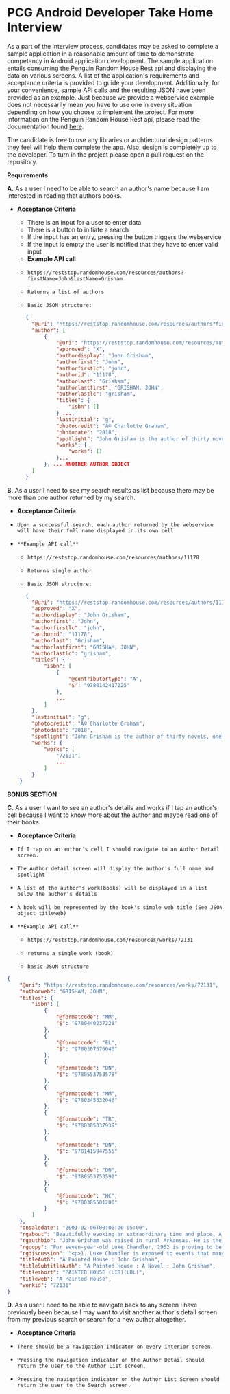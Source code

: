 # PCG Android Developer Take Home Interview

As a part of the interview process, candidates may be asked to complete a sample application in a reasonable amount of time to demonstrate competency in Android application development. The sample application entails consuming the [Penguin Random House Rest api](http://www.penguinrandomhouse.biz/webservices/rest/ "RHRS Documentation") and displaying the data on various screens. A list of the application's requirements and acceptance criteria is provided to guide your development. Additionally, for your convenience, sample API calls and the resulting JSON have been provided as an example. Just because we provide a webservice example does not necessarily mean you have to use one in every situation depending on how you choose to implement the project. For more information on the Penguin Random House Rest api, please read the documentation found [here](http://www.penguinrandomhouse.biz/webservices/rest/ "RHRS Documentation").

The candidate is free to use any libraries or archtiectural design patterns they feel will help them complete the app. Also, design is completely up to the developer. To turn in the project please open a pull request on the repository.

**Requirements**

**A.**  As a user I need to be able to search an author's name because I am interested in reading that authors books.

  * **Acceptance Criteria**

    *   There is an input for a user to enter data
    *   There is a button to initiate a search
    *   If the input has an entry, pressing the button triggers the webservice
    *   If the input is empty the user is notified that they have to enter valid input
    *   **Example API call**
      *     https://reststop.randomhouse.com/resources/authors?firstName=John&lastName=Grisham
      *     Returns a list of authors
      *     Basic JSON structure:
```json
      {
        "@uri": "https://reststop.randomhouse.com/resources/authors?firstName=John&lastName=Grisham",
        "author": [
            {
                "@uri": "https://reststop.randomhouse.com/resources/authors/11178",
                "approved": "X",
                "authordisplay": "John Grisham",
                "authorfirst": "John",
                "authorfirstlc": "john",
                "authorid": "11178",
                "authorlast": "Grisham",
                "authorlastfirst": "GRISHAM, JOHN",
                "authorlastlc": "grisham",
                "titles": {
                    "isbn": []
                } ...,
                "lastinitial": "g",
                "photocredit": "Â© Charlotte Graham",
                "photodate": "2018",
                "spotlight": "John Grisham is the author of thirty novels, one work of nonfiction, a collection of stories, and six novels for young readers.",
                "works": {
                    "works": []
                }...
            }, ... ANOTHER AUTHOR OBJECT
        ]
      }
```


**B.**  As a user I need to see my search results as list because there may be more than one author returned by my search.

*   **Acceptance Criteria**

  *     Upon a successful search, each author returned by the webservice will have their full name displayed in its own cell
  *     **Example API call**
      *     https://reststop.randomhouse.com/resources/authors/11178
      *     Returns single author
      *     Basic JSON structure:
```json
      {
        "@uri": "https://reststop.randomhouse.com/resources/authors/11178",
        "approved": "X",
        "authordisplay": "John Grisham",
        "authorfirst": "John",
        "authorfirstlc": "john",
        "authorid": "11178",
        "authorlast": "Grisham",
        "authorlastfirst": "GRISHAM, JOHN",
        "authorlastlc": "grisham",
        "titles": {
            "isbn": [
                {
                    "@contributortype": "A",
                    "$": "9780142417225"
                },
                ...
            ]
        },
        "lastinitial": "g",
        "photocredit": "Â© Charlotte Graham",
        "photodate": "2018",
        "spotlight": "John Grisham is the author of thirty novels, one work of nonfiction, a collection of stories, and six novels for young readers.",
        "works": {
            "works": [
                "72131",
                ...
            ]
        }
    }
```

**BONUS SECTION**

**C.**  As a user I want to see an author's details and works if I tap an author's cell because I want to know more about the author and maybe read one of their books.

*   **Acceptance Criteria**

  *     If I tap on an author's cell I should navigate to an Author Detail screen.
  *     The Author detail screen will display the author's full name and spotlight
  *     A list of the author's work(books) will be displayed in a list below the author's details
  *     A book will be represented by the book's simple web title (See JSON object titleweb)
  *     **Example API call**
      *     https://reststop.randomhouse.com/resources/works/72131
      *     returns a single work (book)
      *     basic JSON structure
```json
{
    "@uri": "https://reststop.randomhouse.com/resources/works/72131",
    "authorweb": "GRISHAM, JOHN",
    "titles": {
        "isbn": [
            {
                "@formatcode": "MM",
                "$": "9780440237228"
            },
            {
                "@formatcode": "EL",
                "$": "9780307576040"
            },
            {
                "@formatcode": "DN",
                "$": "9780553753578"
            },
            {
                "@formatcode": "MM",
                "$": "9780345532046"
            },
            {
                "@formatcode": "TR",
                "$": "9780385337939"
            },
            {
                "@formatcode": "DN",
                "$": "9781415947555"
            },
            {
                "@formatcode": "DN",
                "$": "9780553753592"
            },
            {
                "@formatcode": "HC",
                "$": "9780385501200"
            }
        ]
    },
    "onsaledate": "2001-02-06T00:00:00-05:00",
    "rgabout": "Beautifully evoking an extraordinary time and place, A PAINTED HOUSE<i> </i>has captivated millions of readers. Depicting aspects of family, community, trust, and faith through the eyes of a charming little boy, the book makes a memorable choice for reading groups. The questions, discussion topics, and author biography that follow are intended to enhance your reading of John Grisham&#8217;s A PAINTED HOUSE. We hope they will enrich your experience of this enduring novel.",
    "rgauthbio": "John Grisham was raised in rural Arkansas. He is the author of fifteen <i>New York Times</i> bestsellers.<br><br><br><i>From the Paperback edition.</i>",
    "rgcopy": "For seven-year-old Luke Chandler, 1952 is proving to be a year filled with secrets. Heavily in debt and renting some of the most flood-prone land in Arkansas, his family must do whatever it takes to bring in a good cotton crop this year. But Luke witnesses things that could threaten his family&#8217;s entire community. A forbidden love affair is brewing between two of the Chandlers&#8217; migrant workers. Two brutal murders are committed. A fatherless baby is born. And someone has secretly begun painting the Chandlers&#8217; dilapidated farmhouse, whose weathered clapboards make Luke&#8217;s mother look wistfully on the missed opportunities of life.",
    "rgdiscussion": "<p>1. Luke Chandler is exposed to events that many adults have never even seen. What is the effect of reading about these circumstances&#8212;from a difficult childbirth to the possibility of financial ruin&#8212;through the eyes of a seven-year-old narrator?</p><p>2. The Chandlers cannot afford some of the hallmarks of the1950s American dream, such as a television set or a stylish-looking car. Yet other aspects of that time period, such as the Korean War, make an unmistakable impression on them. How does the Chandler household measure up to your own memories or impressions of that era?</p><p>3. Several generations of women are presented in A PAINTED HOUSE, including Gran, Luke&#8217;s mother, and Tally. How do contemporary women compare to those three characters?</p><p>4. Baseball is a central theme in the novel, providing Luke with heroes, dreams, and a diversion from the exhaustion of picking cotton. When the Arkansans challenge the Mexicans to a baseball game, however, Luke sees a darker side to competition. In what way does this scene foreshadow the conclusion of the novel?</p><p>5. How might the novel have been different if Luke&#8217;s father or mother had narrated it?</p><p>6. How does your opinion of Cowboy change throughout the novel? What do you think attracts Tally to him? How did you react to his final showdown with Hank?</p><p>7. Discuss the role of Ricky in A PAINTED HOUSE. Though we never meet him directly, he does play a key part in the progress of the plot. What is the effect of his absence, and the letter writing it inspires? In what way does his experience differ from that of modern soldiers?</p><p>8. What keeps Pappy from giving up on farming?</p><p>9. What role do the Methodist and Baptist churches play in the Black Oak community? How well do religious teachings serve Luke during 1952?</p><p>10. In what way is Black Oak a snapshot of the world at large?</p><p>11. Luke says that most members of his community are descended from Scotch-Irish immigrants. What are some of the legacies of this ancestry?</p><p>12. The weather is a powerful force in A PAINTED HOUSE; floods, heat, hail, and tornadoes all add suspense to the novel. What is it like for the Chandlers to live at the complete mercy of the weather? How is their situation different from that of the cousins who perform indoor industrial work up north? What are the costs and benefits of relying on the natural world for your livelihood?</p><p>13. At the end of the novel, Luke and his parents become migrant workers themselves, venturing off to a new part of the country solely for employment opportunities. Twenty-first-century workers are often asked to transfer to a new part of the globe in order to further their careers. What is the best way to make decisions between financial security and family or cultural ties?</p><p>14. Poverty is a highly relative concept in A PAINTED HOUSE. Though they have no indoor plumbing and have perilously high debts, the Chandlers nonetheless give generously to those in need. How do you define &#8220;rich&#8221; and &#8220;poor&#8221;?</p><p>15. The Chandler house itself conveys a meaningful message. What is the significance of the way in which it gets painted? Do you believe that Pappy really does finish the job after Luke and his family leave? What is the effect of that detail? What causes Luke to set aside his dream of ordering a Cardinals jacket and instead use his meager earnings to buy paint?</p><p>16. In terms of plot and writing style, are any elements of John Grisham&#8217;s legal thrillers evident in A PAINTED HOUSE?</p><p>17. Discuss your own coming-of-age story. What are your first memories of home? Who were the first people you loved?</p><p>18. A PAINTED HOUSE ends with tantalizing possibilities. Speculate about how Luke&#8217;s life unfolds after his family leaves the Arkansas Delta.</p>",
    "titleAuth": "A Painted House : John Grisham",
    "titleSubtitleAuth": "A Painted House : A Novel : John Grisham",
    "titleshort": "PAINTED HOUSE (LIB)(LDL)",
    "titleweb": "A Painted House",
    "workid": "72131"
}
```

**D.**  As a user I need to be able to navigate back to any screen I have previously been because I may want to visit another author's detail screen from my previous search or search for a new author altogether.

*   **Acceptance Criteria**

  *     There should be a navigation indicator on every interior screen.
  *     Pressing the navigation indicator on the Author Detail should return the user to the Author List screen.
  *     Pressing the navigation indicator on the Author List Screen should return the user to the Search screen.